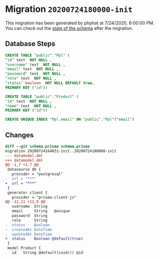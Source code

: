 # Migration `20200724180000-init`

This migration has been generated by phphat at 7/24/2020, 6:00:00 PM.
You can check out the [state of the schema](./schema.prisma) after the migration.

## Database Steps

```sql
CREATE TABLE "public"."Ppl" (
"id" text  NOT NULL ,
"username" text  NOT NULL ,
"email" text  NOT NULL ,
"password" text  NOT NULL ,
"role" text  NOT NULL ,
"status" boolean  NOT NULL DEFAULT true,
PRIMARY KEY ("id"))

CREATE TABLE "public"."Product" (
"id" text  NOT NULL ,
"name" text  NOT NULL ,
PRIMARY KEY ("id"))

CREATE UNIQUE INDEX "Ppl.email" ON "public"."Ppl"("email")
```

## Changes

```diff
diff --git schema.prisma schema.prisma
migration 20200724164031-init..20200724180000-init
--- datamodel.dml
+++ datamodel.dml
@@ -1,7 +1,7 @@
 datasource db {
   provider = "postgresql"
-  url = "***"
+  url = "***"
 }
 generator client {
   provider = "prisma-client-js"
@@ -12,11 +12,9 @@
   username  String
   email     String   @unique
   password  String
   role      String
-  status    Boolean
-  createdAt DateTime
-  updatedAt DateTime
+  status    Boolean @default(true)
 }
 model Product {
   id   String @default(cuid()) @id
```


